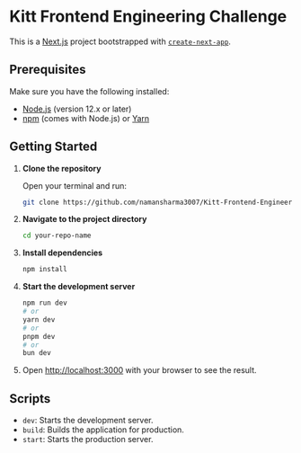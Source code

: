 # Kitt Frontend Engineering Challenge

This is a [Next.js](https://nextjs.org) project bootstrapped with [`create-next-app`](https://nextjs.org/docs/app/api-reference/cli/create-next-app).

## Prerequisites

Make sure you have the following installed:

- [Node.js](https://nodejs.org/) (version 12.x or later)
- [npm](https://www.npmjs.com/) (comes with Node.js) or [Yarn](https://yarnpkg.com/)

## Getting Started

1. **Clone the repository**

   Open your terminal and run:

   ```bash
   git clone https://github.com/namansharma3007/Kitt-Frontend-Engineering-Challenge.git
   ```

2. **Navigate to the project directory**

   ```bash
   cd your-repo-name
   ```

3. **Install dependencies**

   ```bash
   npm install
   ```

4. **Start the development server**

    ```bash
    npm run dev
    # or
    yarn dev
    # or
    pnpm dev
    # or
    bun dev
    ```

5. Open [http://localhost:3000](http://localhost:3000) with your browser to see the result.

## Scripts
- `dev`: Starts the development server.
- `build`: Builds the application for production.
- `start`: Starts the production server.
